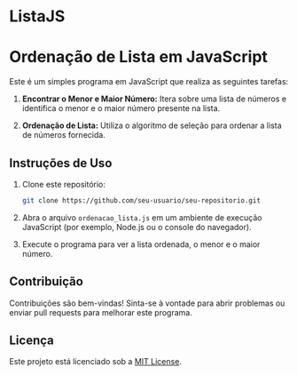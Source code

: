 # ListaJS

# Ordenação de Lista em JavaScript

Este é um simples programa em JavaScript que realiza as seguintes tarefas:

1. **Encontrar o Menor e Maior Número:** Itera sobre uma lista de números e identifica o menor e o maior número presente na lista.

2. **Ordenação de Lista:** Utiliza o algoritmo de seleção para ordenar a lista de números fornecida.

## Instruções de Uso

1. Clone este repositório:

    ```bash
    git clone https://github.com/seu-usuario/seu-repositorio.git
    ```

2. Abra o arquivo `ordenacao_lista.js` em um ambiente de execução JavaScript (por exemplo, Node.js ou o console do navegador).

3. Execute o programa para ver a lista ordenada, o menor e o maior número.

## Contribuição

Contribuições são bem-vindas! Sinta-se à vontade para abrir problemas ou enviar pull requests para melhorar este programa.

## Licença

Este projeto está licenciado sob a [MIT License](LICENSE).
